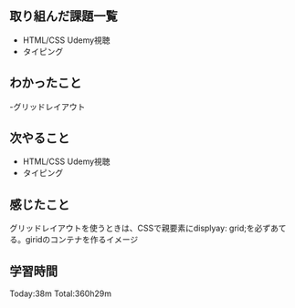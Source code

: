 ## 取り組んだ課題一覧
 - HTML/CSS Udemy視聴
 - タイピング
## わかったこと
 -グリッドレイアウト
## 次やること
 - HTML/CSS Udemy視聴
 - タイピング
## 感じたこと
グリッドレイアウトを使うときは、CSSで親要素にdisplyay: grid;を必ずあてる。giridのコンテナを作るイメージ
## 学習時間
Today:38m  Total:360h29m